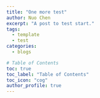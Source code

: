```yaml
---
title: "One more test"
author: Nuo Chen
excerpt: "A post to test start."
tags:
  - template
  - test
categories:
  - blogs

# Table of Contents
toc: true
toc_label: "Table of Contents"
toc_icon: "cog"
author_profile: true
---
```


